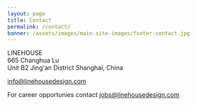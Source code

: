 ```yaml
---
layout: page
title: Contact
permalink: /contact/
banner: /assets/images/main-site-images/footer-contact.jpg
---
```

LINEHOUSE    
665 Changhua Lu  
Unit B2
Jing'an District
Shanghai, China

<a href="mailto:info@linehousedesign.com">info@linehousedesign.com</a>

For career opportunies contact <a href="mailto:jobs@linehousedesign.com">jobs@linehousedesign.com</a>